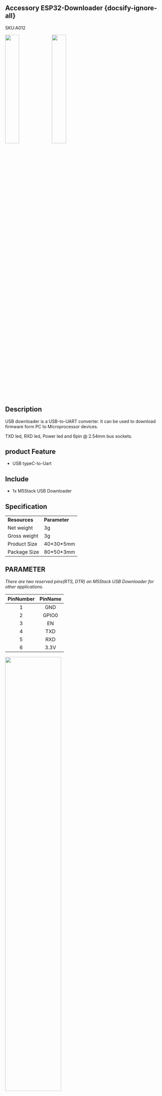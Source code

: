 ## Accessory ESP32-Downloader {docsify-ignore-all}

<el-tag effect="plain">SKU:A012</el-tag>

<img src="assets/img/product_pics/tool/usb_downloader_01.webp" width="30%" height="30%"><img src="assets/img/product_pics/tool/usb_downloader_02.webp" width="30%" height="30%">


## Description

USB downloader is a USB-to-UART converter. It can be used to download firmware form PC to Microprocessor devices.


TXD led, RXD led, Power led and 6pin @ 2.54mm bus sockets.


## product Feature

- USB typeC-to-Uart


## Include

- 1x M5Stack USB Downloader

## Specification

<table>
   <tr style="font-weight:bold">
      <td>Resources</td>
      <td>Parameter</td>
   </tr>
   <tr>
      <td>Net weight</td>
      <td>3g</td>
   </tr>
   <tr>
      <td>Gross weight</td>
      <td>3g</td>
   </tr>
   <tr>
      <td>Product Size</td>
      <td>40*30*5mm</td>
   </tr>
   <tr>
      <td>Package Size</td>
      <td>80*50*3mm</td>
   </tr>
 </table>

## PARAMETER

*There are two reserved pins(RTS, DTR) on M5Stack USB Downloader for other applications.*

|       PinNumber       |          PinName          |
| :-------------------: |:------------------------: |
|           1           |           GND             |
|           2           |           GPIO0           |
|           3           |           EN              |
|           4           |           TXD             |
|           5           |           RXD             |
|           6           |           3.3V            |

<img src="assets/img/product_pics/tool/usb_downloader_03.webp"  width="60%" height="60%">

**Usage:**

<img src="assets/img/product_pics/tool/usb_downloader_04.webp">

## Related Link

- [UserGuide](https://github.com/watson8544/M5Stack-UserGuide/blob/master/TOOLS_DOCS/M5Stack-USB-Downloader-UserGuide.md)

 <h4><span>CP210X Driver:</span></h4>
    <p>
    <a href="https://m5stack.oss-cn-shenzhen.aliyuncs.com/resource/drivers/CP210x_VCP_Windows.zip" target="_blank" rel="noopener noreferrer" style="padding-left: 13%"><img src="https://cdn.shopify.com/s/files/1/0056/7689/2250/files/windows_89cc6ea0-2a3c-4327-97e5-8f51f448c38b_icon.webp?v=1557026574" alt="">Windows</a>
    <a href="https://m5stack.oss-cn-shenzhen.aliyuncs.com/resource/drivers/CP210x_VCP_MacOS.zip" target="_blank" rel="noopener noreferrer" style="padding-left: 13%"><img src="https://cdn.shopify.com/s/files/1/0056/7689/2250/files/mac_large.webp?v=1557026570" alt="">MacOS</a>
    <a href="https://m5stack.oss-cn-shenzhen.aliyuncs.com/resource/drivers/CP210x_VCP_Linux.zip" target="_blank" rel="noopener noreferrer" style="padding-left: 13%"><img src="https://cdn.shopify.com/s/files/1/0056/7689/2250/files/linux_icon.webp?v=1557026584" alt="">Linux</a>
    </p>

## Schematic

<img src="assets/img/product_pics/tool/usb_downloader_sch.webp">

<!-- <figure>
    <img src="assets/img/product_pics/unit/M5GO_Unit_moisture.webp" height="50" width="49">
</figure> -->

<script>

   var purchase_link = 'https://m5stack.com/collections/m5-accessory/products/usb-ttl-uart-serial-adapter';

   anchor_search(purchase_link);
   scrollFunc();

</script>
